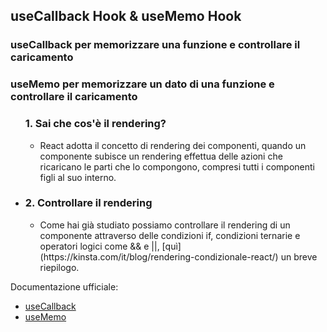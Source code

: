 ## useCallback Hook & useMemo Hook


### useCallback per memorizzare una funzione e controllare il caricamento
### useMemo per memorizzare un dato di una funzione e controllare il caricamento

<ul
    <li><h3>1. Sai che cos'è il rendering?</h3></li>
    <ul>
        <li>
            React adotta il concetto di rendering dei componenti, quando un componente subisce un rendering effettua delle azioni che ricaricano le parti che lo compongono,
            compresi tutti i componenti figli al suo interno.
        </li>
     </ul>
    <li><h3>2. Controllare il rendering</h3></li>
    <ul>
        <li>
            Come hai già studiato possiamo controllare il rendering di un componente attraverso delle condizioni if, condizioni ternarie e operatori logici come && e ||, [quì](https://kinsta.com/it/blog/rendering-condizionale-react/) un breve riepilogo.
        </li>
     </ul>
</ul>


Documentazione ufficiale:
- [useCallback](https://react.dev/reference/react/useCallback)
- [useMemo](https://react.dev/reference/react/useMemo)
